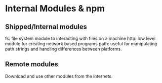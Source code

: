 # Internal Modules & npm

## Shipped/Internal modules

fs: file system module to interacting with files on a machine
http: low level module for creating network based programs
path: useful for manipulating path strings and handling differences between platforms.

## Remote modules

Download and use other modules from the internets.
